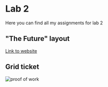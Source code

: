 # Lab 2
Here you can find all my assignments for lab 2

## "The Future" layout
[Link to website](https://github.com/AlejandroDeWolf/lab1-website)

## Grid ticket
![proof of work](https://cdn.discordapp.com/attachments/819889118204133396/943918680729849956/unknown.png)